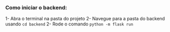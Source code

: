 ### Como iniciar o backend:
1- Abra o terminal na pasta do projeto
2- Navegue para a pasta do backend usando `cd backend`
2- Rode o comando `python -m flask run`